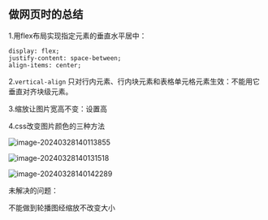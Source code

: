 ## 做网页时的总结

1.用flex布局实现指定元素的垂直水平居中：

```
display: flex;
justify-content: space-between;
align-items: center;
```

 2.`vertical-align` 只对行内元素、行内块元素和表格单元格元素生效：不能用它垂直对齐块级元素。

3.缩放让图片宽高不变：设置高

4.css改变图片颜色的三种方法

![image-20240328140113855](C:\Users\hisoh\AppData\Roaming\Typora\typora-user-images\image-20240328140113855.png)

![image-20240328140131518](C:\Users\hisoh\AppData\Roaming\Typora\typora-user-images\image-20240328140131518.png)

![image-20240328140142289](C:\Users\hisoh\AppData\Roaming\Typora\typora-user-images\image-20240328140142289.png)

















未解决的问题：

不能做到轮播图经缩放不改变大小